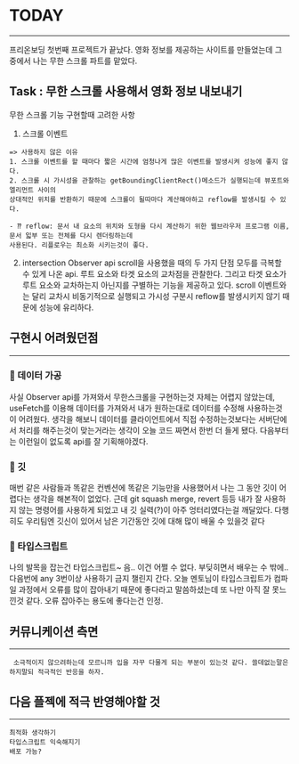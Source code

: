 # TODAY
----
프리온보딩 첫번째 프로젝트가 끝났다. 영화 정보를 제공하는 사이트를 만들었는데 그 중에서 나는 무한 스크롤 파트를 맡았다.

## Task : 무한 스크롤 사용해서 영화 정보 내보내기
  무한 스크롤 기능 구현할때 고려한 사항
   1. 스크롤 이벤트
    
    => 사용하지 않은 이유
    1. 스크롤 이벤트를 할 때마다 짧은 시간에 엄청나게 많은 이벤트를 발생시켜 성능에 좋지 않다.
    2. 스크롤 시 가시성을 관찰하는 getBoundingClientRect()메소드가 실행되는데 뷰포트와 엘리먼트 사이의
    상대적인 위치를 반환하기 때문에 스크롤이 될따마다 계산해야하고 reflow를 발생시킬 수 있다.
    
    - ⁇ reflow: 문서 내 요소의 위치와 도형을 다시 계산하기 위한 웹브라우저 프로그램 이름, 문서 읿부 또는 전체를 다시 렌더링하는데
    사용된다. 리플로우는 최소화 시키는것이 좋다.
    
   2. intersection Observer api
    scroll을 사용했을 때의 두 가지 단점 모두를 극복할 수 있게 나온 api. 루트 요소와 타겟 요소의 교차점을 
    관찰한다. 그리고 타겟 요소가 루트 요소와 교차하는지 아닌지를 구별하는 기능을 제공하고 있다. scroll 이벤트와는 
    달리 교차시 비동기적으로 실행되고 가시성 구분시 reflow를 발생시키지 않기 때문에 성능에 유리하다. 
    
 
 ## 구현시 어려웠던점
 ----
  ### 📓 데이터 가공
  사실 Observer api를 가져와서 무한스크롤을 구현하는것 자체는 어렵지 않았는데, useFetch를 이용해 데이터를 가져와서 내가 원하는대로 
  데이터를 수정해 사용하는것이 어려웠다. 생각을 해보니 데이터를 클라이언트에서 직접 수정하는것보다는
  서버단에서 처리를 해주는것이 맞는거라는 생각이 오늘 코드 짜면서  한번 더 들게 됐다. 다음부터는 이런일이 없도록 api를 잘 기획해야겠다.
  
  ### 📓 깃
   매번 같은 사람들과 똑같은 컨벤션에 똑같은 기능만을 사용했어서 나는 그 동안 깃이 어렵다는 생각을 해본적이 없었다. 근데 git squash merge, revert 등등 내가 잘 사용하지 않는 명령어를
   사용하게 되었고 내 깃 실력(?)이 아주 엉터리였다는걸 깨달았다. 다행히도 우리팀엔 깃신이 있어서 남은 기간동안 깃에 대해 많이 배울 수 있을것 같다
   
   ### 📓 타입스크립트
   나의 발목을 잡는건 타입스크립트~ 음.. 이건 어쩔 수 없다. 부딪히면서 배우는 수 밖에.. 다음번에 any 3번이상 사용하기 금지 챌린지 간다.
   오늘 멘토님이 타입스크립트가 컴파일 과정에서 오류를 많이 잡아내기 때문에 좋다라고 말씀하셨는데 또 나만 아직 잘 못느낀것 같다. 오류 잡아주는 용도에 좋다는건 인정.
   
   
   ## 커뮤니케이션 측면
   ----
     소극적이지 않으려하는데 모르니까 입을 자꾸 다물게 되는 부분이 있는것 같다. 쓸데없는말은 하지말되 적극적인 반응을 하자.
     
     
   ## 다음 플젝에 적극 반영해야할 것
   ------ 
    최적화 생각하기
    타입스크립트 익숙해지기
    배포 가능?
   
   
  
